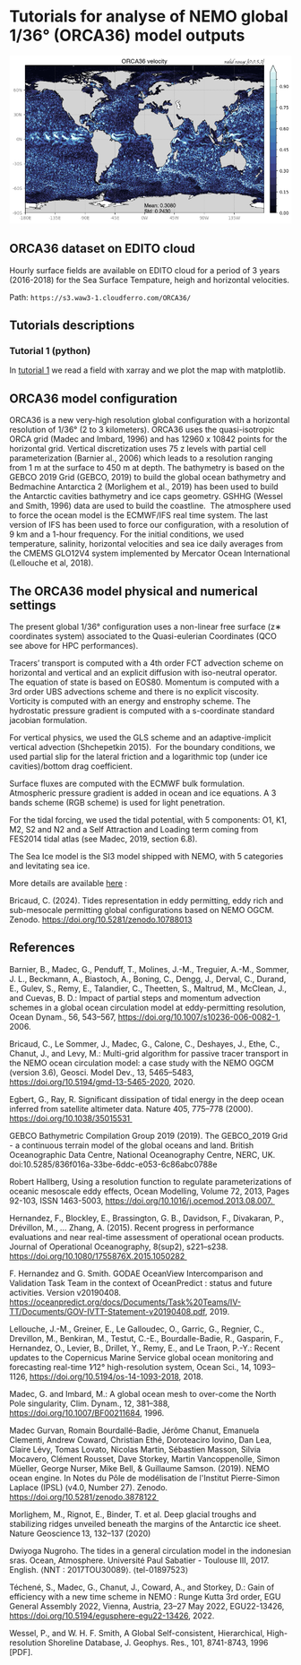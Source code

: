 # Tutorials for analyse of NEMO global 1/36° (ORCA36) model outputs

<img src="images/ORCA36_VMOD_GLO.png"  width="640" height="300">

## ORCA36 dataset on EDITO cloud

Hourly surface fields are available on EDITO cloud for a period of 3 years (2016-2018) for the Sea Surface Tempature, heigh and horizontal velocities.

Path: ``https://s3.waw3-1.cloudferro.com/ORCA36/``

## Tutorials descriptions

### Tutorial 1 (python)

In [tutorial 1](tuto1_plotORCA36.ipynb) we read a field with xarray and we plot the map with matplotlib.


## ORCA36 model configuration

ORCA36 is a new very-high resolution global configuration with a horizontal resolution of 1/36° (2 to 3 kilometers). ORCA36 uses the quasi-isotropic ORCA grid (Madec and Imbard, 1996) and has 12960 x 10842 points for the horizontal grid. Vertical discretization uses 75 z levels with partial cell parameterization (Barnier al., 2006) which leads to a resolution ranging from 1 m at the surface to 450 m at depth. The bathymetry is based on the GEBCO 2019 Grid (GEBCO, 2019) to build the global ocean bathymetry and Bedmachine Antarctica 2 (Morlighem et al., 2019) has been used to build the Antarctic cavities bathymetry and ice caps geometry. GSHHG (Wessel and Smith, 1996) data are used to build the coastline. 
The atmosphere used to force the ocean model is the ECMWF/IFS real time system. The last version of IFS has been used to force our configuration, with a resolution of 9 km and a 1-hour frequency. For the initial conditions, we used temperature, salinity, horizontal velocities and sea ice daily averages from the CMEMS GLO12V4 system implemented by Mercator Ocean International (Lellouche et al, 2018). 


## The ORCA36 model physical and numerical settings 

The present global 1/36° configuration uses a non-linear free surface (z∗ coordinates system) associated to the Quasi-eulerian Coordinates (QCO see above for HPC performances).  

Tracers’ transport is computed with a 4th order FCT advection scheme on horizontal and vertical and an explicit diffusion with iso-neutral operator. The equation of state is based on EOS80. Momentum is computed with a 3rd order UBS advections scheme and there is no explicit viscosity. Vorticity is computed with an energy and enstrophy scheme. The hydrostatic pressure gradient is computed with a s-coordinate standard jacobian formulation. 

For vertical physics, we used the GLS scheme and an adaptive-implicit vertical advection (Shchepetkin 2015).  For the boundary conditions, we used partial slip for the lateral friction and a logarithmic top (under ice cavities)/bottom drag coefficient. 

Surface fluxes are computed with the ECMWF bulk formulation. Atmospheric pressure gradient is added in ocean and ice equations. A 3 bands scheme (RGB scheme) is used for light penetration. 

For the tidal forcing, we used the tidal potential, with 5 components: O1, K1, M2, S2 and N2 and a Self Attraction and Loading term coming from FES2014 tidal atlas (see Madec, 2019, section 6.8).  

The Sea Ice model is the SI3 model shipped with NEMO, with 5 categories and levitating sea ice.

More details are available [here](https://doi.org/10.5281/zenodo.10788013) : 

Bricaud, C. (2024). Tides representation in eddy permitting, eddy rich and sub-mesocale permitting global configurations based on NEMO OGCM. Zenodo. https://doi.org/10.5281/zenodo.10788013

## References

Barnier, B., Madec, G., Penduff, T., Molines, J.-M., Treguier, A.-M., Sommer, J. L., Beckmann, A., Biastoch, A., Boning, C., Dengg, J., Derval, C., Durand, E., Gulev, S., Remy, E., Talandier, C., Theetten, S., Maltrud, M., McClean, J., and Cuevas, B. D.: Impact of partial steps and momentum advection schemes in a global ocean circulation model at eddy-permitting resolution, Ocean Dynam., 56, 543–567, https://doi.org/10.1007/s10236-006-0082-1, 2006. 

Bricaud, C., Le Sommer, J., Madec, G., Calone, C., Deshayes, J., Ethe, C., Chanut, J., and Levy, M.: Multi-grid algorithm for passive tracer transport in the NEMO ocean circulation model: a case study with the NEMO OGCM (version 3.6), Geosci. Model Dev., 13, 5465–5483, https://doi.org/10.5194/gmd-13-5465-2020, 2020. 

Egbert, G., Ray, R. Significant dissipation of tidal energy in the deep ocean inferred from satellite altimeter data. Nature 405, 775–778 (2000). https://doi.org/10.1038/35015531 

GEBCO Bathymetric Compilation Group 2019 (2019). The GEBCO_2019 Grid - a continuous terrain model of the global oceans and land. British Oceanographic Data Centre, National Oceanography Centre, NERC, UK. doi:10.5285/836f016a-33be-6ddc-e053-6c86abc0788e 

Robert Hallberg, Using a resolution function to regulate parameterizations of oceanic mesoscale eddy effects, Ocean Modelling, Volume 72, 2013, Pages 92-103, ISSN 1463-5003, https://doi.org/10.1016/j.ocemod.2013.08.007. 

Hernandez, F., Blockley, E., Brassington, G. B., Davidson, F., Divakaran, P., Drévillon, M., … Zhang, A. (2015). Recent progress in performance evaluations and near real-time assessment of operational ocean products. Journal of Operational Oceanography, 8(sup2), s221–s238. https://doi.org/10.1080/1755876X.2015.1050282 

F. Hernandez and G. Smith. GODAE OceanView Intercomparison and Validation Task Team in the context of OceanPredict : status and future activities. Version v20190408. https://oceanpredict.org/docs/Documents/Task%20Teams/IV-TT/Documents/GOV-IVTT-Statement-v20190408.pdf, 2019. 

Lellouche, J.-M., Greiner, E., Le Galloudec, O., Garric, G., Regnier, C., Drevillon, M., Benkiran, M., Testut, C.-E., Bourdalle-Badie, R., Gasparin, F., Hernandez, O., Levier, B., Drillet, Y., Remy, E., and Le Traon, P.-Y.: Recent updates to the Copernicus Marine Service global ocean monitoring and forecasting real-time 1∕12° high-resolution system, Ocean Sci., 14, 1093–1126, https://doi.org/10.5194/os-14-1093-2018, 2018. 

Madec, G. and Imbard, M.: A global ocean mesh to over-come the North Pole singularity, Clim. Dynam., 12, 381–388, https://doi.org/10.1007/BF00211684, 1996. 

Madec Gurvan, Romain Bourdallé-Badie, Jérôme Chanut, Emanuela Clementi, Andrew Coward, Christian Ethé, Doroteaciro Iovino, Dan Lea, Claire Lévy, Tomas Lovato, Nicolas Martin, Sébastien Masson, Silvia Mocavero, Clément Rousset, Dave Storkey, Martin Vancoppenolle, Simon Müeller, George Nurser, Mike Bell, & Guillaume Samson. (2019). NEMO ocean engine. In Notes du Pôle de modélisation de l'Institut Pierre-Simon Laplace (IPSL) (v4.0, Number 27). Zenodo. https://doi.org/10.5281/zenodo.3878122 

Morlighem, M., Rignot, E., Binder, T. et al. Deep glacial troughs and stabilizing ridges unveiled beneath the margins of the Antarctic ice sheet. Nature Geoscience 13, 132–137 (2020) 

Dwiyoga Nugroho. The tides in a general circulation model in the indonesian sras. Ocean, Atmosphere. Université Paul Sabatier - Toulouse III, 2017. English. ⟨NNT : 2017TOU30089⟩. ⟨tel-01897523⟩ 

Téchené, S., Madec, G., Chanut, J., Coward, A., and Storkey, D.: Gain of efficiency with a new time scheme in NEMO : Runge Kutta 3rd order, EGU General Assembly 2022, Vienna, Austria, 23–27 May 2022, EGU22-13426, https://doi.org/10.5194/egusphere-egu22-13426, 2022. 

Wessel, P., and W. H. F. Smith, A Global Self-consistent, Hierarchical, High-resolution Shoreline Database, J. Geophys. Res., 101, 8741-8743, 1996 [PDF]. 


